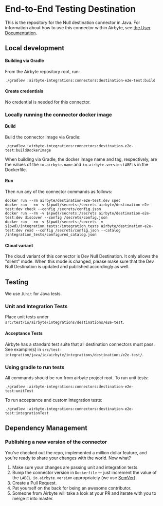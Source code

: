 # End-to-End Testing Destination

This is the repository for the Null destination connector in Java. For information about how to use this connector within Airbyte, see [the User Documentation](https://docs.airbyte.io/integrations/destinations/e2e-test).

## Local development

#### Building via Gradle
From the Airbyte repository root, run:
```
./gradlew :airbyte-integrations:connectors:destination-e2e-test:build
```

#### Create credentials
No credential is needed for this connector.

### Locally running the connector docker image

#### Build
Build the connector image via Gradle:
```
./gradlew :airbyte-integrations:connectors:destination-e2e-test:buildDockerImage
```
When building via Gradle, the docker image name and tag, respectively, are the values of the `io.airbyte.name` and `io.airbyte.version` `LABEL`s in
the Dockerfile.

#### Run
Then run any of the connector commands as follows:
```
docker run --rm airbyte/destination-e2e-test:dev spec
docker run --rm -v $(pwd)/secrets:/secrets airbyte/destination-e2e-test:dev check --config /secrets/config.json
docker run --rm -v $(pwd)/secrets:/secrets airbyte/destination-e2e-test:dev discover --config /secrets/config.json
docker run --rm -v $(pwd)/secrets:/secrets -v $(pwd)/integration_tests:/integration_tests airbyte/destination-e2e-test:dev read --config /secrets/config.json --catalog /integration_tests/configured_catalog.json
```

#### Cloud variant
The cloud variant of this connector is Dev Null Destination. It only allows the "silent" mode. When this mode is changed, please make sure that the Dev Null Destination is updated and published accordingly as well.

## Testing
We use `JUnit` for Java tests.

### Unit and Integration Tests
Place unit tests under `src/test/io/airbyte/integrations/destinations/e2e-test`.

#### Acceptance Tests
Airbyte has a standard test suite that all destination connectors must pass. See example(s) in
`src/test-integration/java/io/airbyte/integrations/destinations/e2e-test/`.

### Using gradle to run tests
All commands should be run from airbyte project root.
To run unit tests:
```
./gradlew :airbyte-integrations:connectors:destination-e2e-test:unitTest
```
To run acceptance and custom integration tests:
```
./gradlew :airbyte-integrations:connectors:destination-e2e-test:integrationTest
```

## Dependency Management

### Publishing a new version of the connector
You've checked out the repo, implemented a million dollar feature, and you're ready to share your changes with the world. Now what?
1. Make sure your changes are passing unit and integration tests.
2. Bump the connector version in `Dockerfile` -- just increment the value of the `LABEL io.airbyte.version` appropriately (we use [SemVer](https://semver.org/)).
3. Create a Pull Request.
4. Pat yourself on the back for being an awesome contributor.
5. Someone from Airbyte will take a look at your PR and iterate with you to merge it into master.
